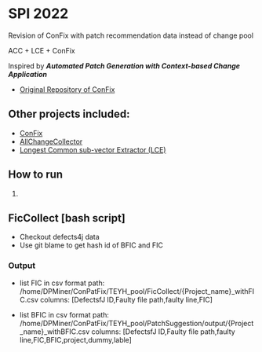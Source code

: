 # SPI 2022
Revision of ConFix with patch recommendation data instead of change pool

ACC + LCE + ConFix

Inspired by _**Automated Patch Generation with Context-based Change Application**_ 
- [Original Repository of ConFix](https://github.com/thwak/ConFix)


## Other projects included:
- [ConFix](https://github.com/thwak/confix)
- [AllChangeCollector](https://github.com/JeongHyunHeo/AllcCangeCollector)
- [Longest Common sub-vector Extractor (LCE)](https://github.com/s0rrow/fv4202)

## How to run
1.

## 

## FicCollect [bash script]

- Checkout defects4j data 
- Use git blame to get hash id of BFIC and FIC

### Output

- list FIC in csv format
path: /home/DPMiner/ConPatFix/TEYH_pool/FicCollect/{Project_name}_withFIC.csv
columns: [DefectsfJ ID,Faulty file path,faulty line,FIC]

- list BFIC in csv format
path: /home/DPMiner/ConPatFix/TEYH_pool/PatchSuggestion/output/{Project_name}_withBFIC.csv
columns: [DefectsfJ ID,Faulty file path,faulty line,FIC,BFIC,project,dummy,lable]

##